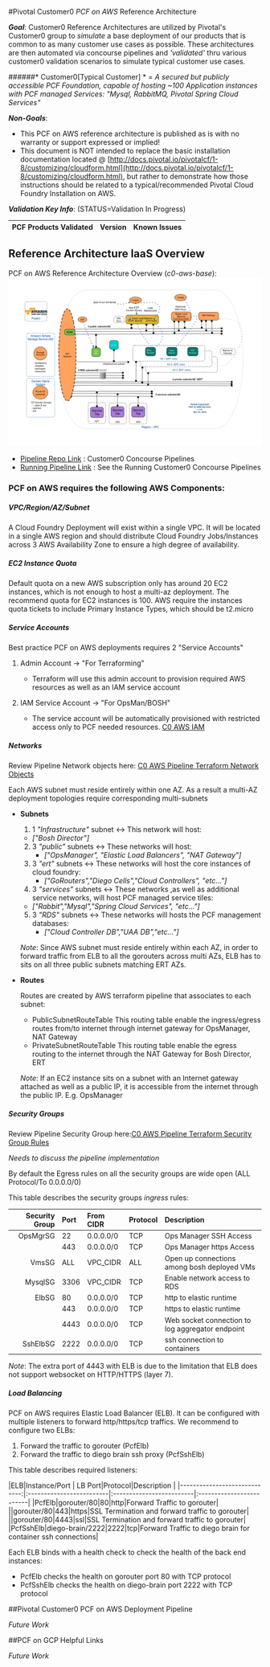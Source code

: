 #Pivotal Customer0 _PCF on AWS_ Reference Architecture

*__Goal__*:  Customer0 Reference Architectures are utilized by Pivotal's Customer0 group to _simulate_ a base deployment of our products that is common to as many customer use cases as possible.  These architectures are then automated via concourse pipelines and _'validated'_ thru various customer0 validation scenarios to simulate typical customer use cases.

######* Customer0[Typical Customer] * = _A secured but publicly accessible PCF Foundation, capable of hosting ~100 Application instances with PCF managed Services: "Mysql, RabbitMQ, Pivotal Spring Cloud Services"_

*__Non-Goals__*:

- This PCF on AWS reference architecture is published as is with no warranty or support expressed or implied!
- This document is NOT intended to replace the basic installation documentation located @ [http://docs.pivotal.io/pivotalcf/1-8/customizing/cloudform.html](http://docs.pivotal.io/pivotalcf/1-8/customizing/cloudform.html), but rather to demonstrate how those instructions should be related to a typical/recommended Pivotal Cloud Foundry Installation on AWS.

*__Validation Key Info__*: (STATUS=Validation In Progress)

| PCF Products Validated        | Version                  | Known Issues              |
| -----------------------------:|:-------------------------|:-------------------------|

## Reference Architecture IaaS Overview

PCF on AWS Reference Architecture Overview (*c0-aws-base*):![c0-aws-base v1.0.1](../static/aws/images/PCF-AWS-RefArch-Overview/overview-arch.png)

- [Pipeline Repo Link](https://github.com/c0-ops/aws-concourse) : Customer0 Concourse Pipelines
- [Running Pipeline Link](https://fly.customer0.net/teams/main/pipelines/c0-aws-deploy-ert-base) : See the Running Customer0 Concourse Pipelines


### __PCF on AWS requires the following AWS Components__:

##### VPC/Region/AZ/Subnet

A Cloud Foundry Deployment will exist within a single VPC.  It will be located in a single AWS region and should distribute Cloud Foundry Jobs/Instances across 3 AWS Availability Zone to ensure a high degree of availability.

##### EC2 Instance Quota

Default quota on a new AWS subscription only has around 20 EC2 instances, which is not enough to host a multi-az deployment.
The recommend quota for EC2 instances is 100. AWS require the instances quota tickets to include Primary Instance Types, which should be t2.micro

##### Service Accounts

Best practice PCF on AWS deployments requires 2 "Service Accounts"

1. Admin Account -> "For Terraforming"

   - Terraform will use this admin account to provision required AWS resources as well as an IAM service account


2. IAM Service Account -> "For OpsMan/BOSH"

   - The service account will be automatically provisioned with restricted access only to PCF needed resources. [C0 AWS IAM ](https://github.com/c0-ops/aws-concourse/blob/master/terraform/c0-aws-base/iam.tf)

##### Networks

Review Pipeline Network objects here: [C0 AWS Pipeline Terraform Network Objects](https://github.com/c0-ops/aws-concourse/blob/master/terraform/c0-aws-base/vpc.tf#L25)

Each AWS subnet must reside entirely within one AZ. As a result a multi-AZ deployment topologies require corresponding multi-subnets

- **Subnets**

  1. 1 *"Infrastructure"* subnet <->  This network will host:
    - _["Bosh Director"]_
	2. 3 *"public"* subnets <->  These networks will host:
		- _["OpsManager", "Elastic Load Balancers", "NAT Gateway"]_
	3. 3 *"ert"* subnets <-> These networks will host the core instances of cloud foundry:
	   - _["GoRouters","Diego Cells","Cloud Controllers", "etc..."]_
	4. 3 *"services"* subnets <->  These networks ,as well as additional service networks, will host PCF managed service tiles:
  	 - _["Rabbit","Mysql","Spring Cloud Services", "etc..."]_
  5. 3 *"RDS"* subnets <->  These networks will hosts the PCF management databases:
     - _["Cloud Controller DB","UAA DB","etc..."]_   

  *Note*: Since AWS subnet must reside entirely within each AZ, in order to forward traffic from ELB to all the gorouters across multi AZs, ELB has to sits on all three public subnets matching ERT AZs.


- **Routes**

	Routes are created by AWS terraform pipeline that associates to each subnet:

  * PublicSubnetRouteTable
    This routing table enable the ingress/egress routes from/to internet through internet gateway for OpsManager, NAT Gateway
  * PrivateSubnetRouteTable
    This routing table enable the egress routing to the internet through the NAT Gateway for Bosh Director, ERT

  *Note*: If an EC2 instance sits on a subnet with an Internet gateway attached as well as a public IP, it is accessible from the internet through the public IP. E.g. OpsManager



##### Security Groups

Review Pipeline Security Group here:[C0 AWS Pipeline Terraform Security Group Rules](https://github.com/c0-ops/aws-concourse/blob/master/terraform/c0-aws-base/security_group.tf)

*Needs to discuss the pipeline implementation*

By default the Egress rules on all the security groups are wide open (ALL Protocol/To 0.0.0.0/0)

This table describes the security groups *ingress* rules:

|Security Group| Port | From CIDR | Protocol |Description |
|-----------------------------:|:-------------------------|:-------------------------|:-------------------------|:-------------------------|
|OpsMgrSG|22|0.0.0.0/0|TCP|Ops Manager SSH Access|
||443|0.0.0.0/0|TCP|Ops Manager https Access|
|VmsSG|ALL|VPC_CIDR|ALL|Open up connections among bosh deployed VMs|
|MysqlSG|3306|VPC_CIDR|TCP|Enable network access to RDS|
|ElbSG|80|0.0.0.0/0|TCP|http to elastic runtime|
||443|0.0.0.0/0|TCP|https to elastic runtime|
||4443|0.0.0.0/0|TCP|Web socket connection to log aggregator endpoint|
|SshElbSG|2222|0.0.0.0/0|TCP|ssh connection to containers|

*Note*: The extra port of 4443 with ELB is due to the limitation that ELB does not support websocket on HTTP/HTTPS (layer 7).

##### Load Balancing

PCF on AWS requires Elastic Load Balancer (ELB). It can be configured with multiple listeners to forward http/https/tcp traffics. We recommend to configure two ELBs:

1. Forward the traffic to gorouter (PcfElb)
2. Forward the traffic to diego brain ssh proxy (PcfSshElb)

This table describes required listeners:

|ELB|Instance/Port | LB Port|Protocol|Description |
|-----------------------------:|:-------------------------|:-------------------------|:-------------------------|
|PcfElb|gorouter/80|80|http|Forward Traffic to gorouter|
||gorouter/80|443|https|SSL Termination and forward traffic to gorouter|
||gorouter/80|4443|ssl|SSL Termination and forward traffic to gorouter|
|PcfSshElb|diego-brain/2222|2222|tcp|Forward Traffic to diego brain for container ssh connections|

Each ELB binds with a health check to check the health of the back end instances:

* PcfElb checks the health on gorouter port 80 with TCP protocol
* PcfSshElb checks the health on diego-brain port 2222 with TCP protocol


##Pivotal Customer0 PCF on AWS Deployment Pipeline

*Future Work*

##PCF on GCP Helpful Links

*Future Work*
